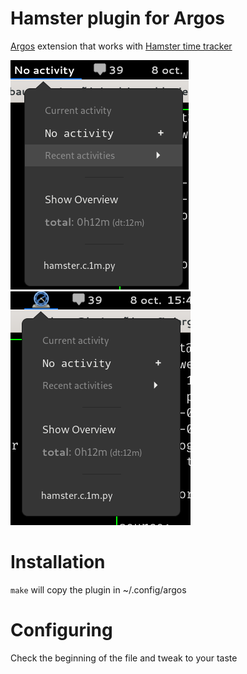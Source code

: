 # Hamster plugin for Argos

[Argos](https://github.com/p-e-w/argos) extension that works with [Hamster 
time tracker](https://github.com/projecthamster/hamster)

![Screenshot](img/screenshot.png) ![ScreenshotIcon](img/screenshot-icon.png)

# Installation
`make` will copy the plugin in ~/.config/argos

# Configuring
Check the beginning of the file and tweak to your taste
